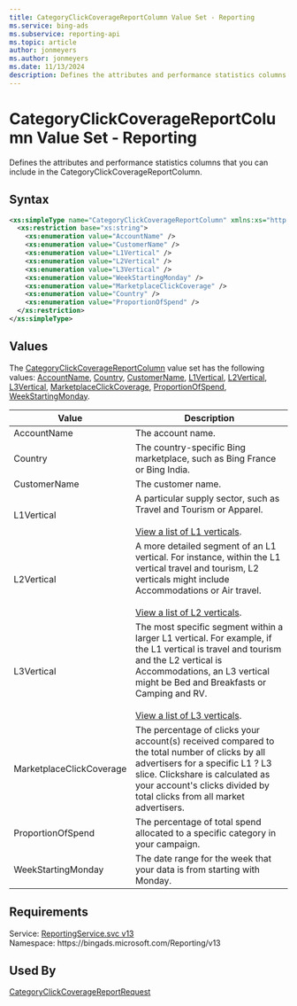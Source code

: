```yaml
---
title: CategoryClickCoverageReportColumn Value Set - Reporting
ms.service: bing-ads
ms.subservice: reporting-api
ms.topic: article
author: jonmeyers
ms.author: jonmeyers
ms.date: 11/13/2024
description: Defines the attributes and performance statistics columns that you can include in the CategoryClickCoverageReportColumn.
---
```

# CategoryClickCoverageReportColumn Value Set - Reporting
Defines the attributes and performance statistics columns that you can include in the CategoryClickCoverageReportColumn.

## Syntax
```xml
<xs:simpleType name="CategoryClickCoverageReportColumn" xmlns:xs="http://www.w3.org/2001/XMLSchema">
  <xs:restriction base="xs:string">
    <xs:enumeration value="AccountName" />
    <xs:enumeration value="CustomerName" />
    <xs:enumeration value="L1Vertical" />
    <xs:enumeration value="L2Vertical" />
    <xs:enumeration value="L3Vertical" />
    <xs:enumeration value="WeekStartingMonday" />
    <xs:enumeration value="MarketplaceClickCoverage" />
    <xs:enumeration value="Country" />
    <xs:enumeration value="ProportionOfSpend" />
  </xs:restriction>
</xs:simpleType>
```

## <a name="values"></a>Values

The [CategoryClickCoverageReportColumn](categoryclickcoveragereportcolumn.md) value set has the following values: [AccountName](#accountname), [Country](#country), [CustomerName](#customername), [L1Vertical](#l1vertical), [L2Vertical](#l2vertical), [L3Vertical](#l3vertical), [MarketplaceClickCoverage](#marketplaceclickcoverage), [ProportionOfSpend](#proportionofspend), [WeekStartingMonday](#weekstartingmonday).

|Value|Description|
|-----------|---------------|
|<a name="accountname"></a>AccountName|The account name.|
|<a name="country"></a>Country|The country-specific Bing marketplace, such as Bing France or Bing India.|
|<a name="customername"></a>CustomerName|The customer name.|
|<a name="l1vertical"></a>L1Vertical|A particular supply sector, such as Travel and Tourism or Apparel.<br/><br/>[View a list of L1 verticals](../guides/reporting-verticals.md#l1verticals).|
|<a name="l2vertical"></a>L2Vertical|A more detailed segment of an L1 vertical. For instance, within the L1 vertical travel and tourism, L2 verticals might include Accommodations or Air travel.<br/><br/>[View a list of L2 verticals](../guides/reporting-verticals.md#l2verticals).|
|<a name="l3vertical"></a>L3Vertical|The most specific segment within a larger L1 vertical. For example, if the L1 vertical is travel and tourism and the L2 vertical is Accommodations, an L3 vertical might be Bed and Breakfasts or Camping and RV.<br/><br/>[View a list of L3 verticals](../guides/reporting-verticals.md#l3verticals).|
|<a name="marketplaceclickcoverage"></a>MarketplaceClickCoverage|The percentage of clicks your account(s) received compared to the total number of clicks by all advertisers for a specific L1 ? L3 slice. Clickshare is calculated as your account's clicks divided by total clicks from all market advertisers.|
|<a name="proportionofspend"></a>ProportionOfSpend|The percentage of total spend allocated to a specific category in your campaign.|
|<a name="weekstartingmonday"></a>WeekStartingMonday|The date range for the week that your data is from starting with Monday.|

## Requirements
Service: [ReportingService.svc v13](https://reporting.api.bingads.microsoft.com/Api/Advertiser/Reporting/v13/ReportingService.svc)  
Namespace: https\://bingads.microsoft.com/Reporting/v13  

## Used By
[CategoryClickCoverageReportRequest](categoryclickcoveragereportrequest.md)  
